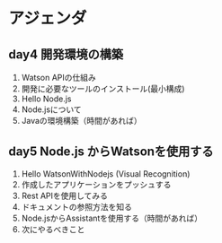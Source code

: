 # アジェンダ

## day4 開発環境の構築

1. Watson APIの仕組み
2. 開発に必要なツールのインストール(最小構成)
3. Hello Node.js
4. Node.jsについて
5. Javaの環境構築（時間があれば）


## day5 Node.js からWatsonを使用する

1. Hello WatsonWithNodejs (Visual Recognition)
2. 作成したアプリケーションをプッシュする
3. Rest APIを使用してみる
4. ドキュメントの参照方法を知る
5. Node.jsからAssistantを使用する（時間があれば）
6. 次にやるべきこと


